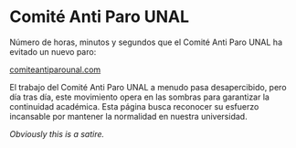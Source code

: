 # Comité Anti Paro UNAL

Número de horas, minutos y segundos que el Comité Anti Paro UNAL ha evitado un nuevo paro:

[comiteantiparounal.com](https://montenegrodanielfelipe.com/comite-anti-paro/)

El trabajo del Comité Anti Paro UNAL a menudo pasa desapercibido, pero día tras día, este movimiento opera en las sombras para garantizar la continuidad académica. Esta página busca reconocer su esfuerzo incansable por mantener la normalidad en nuestra universidad.

*Obviously this is a satire.*